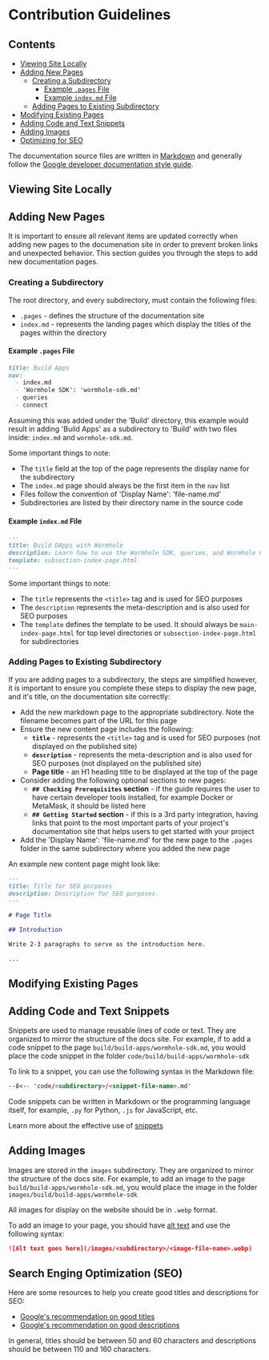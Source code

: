 # Contribution Guidelines

## Contents

- [Viewing Site Locally](#view-site-locally) 
- [Adding New Pages](#adding-new-pages)
  - [Creating a Subdirectory](#creating-a-subdirectory)
    - [Example `.pages` File](#example-pages-file)
    - [Example `index.md` File](#example-indexmd-file)
  - [Adding Pages to Existing Subdirectory](#adding-pages-to-existing-subdirectory)
- [Modifying Existing Pages](#modifying-existing-pages)
- [Adding Code and Text Snippets](#adding-code-and-text-snippets)
- [Adding Images](#adding-images)
- [Optimizing for SEO](#search-enging-optimization-seo)

The documentation source files are written in [Markdown](https://daringfireball.net/projects/markdown) and generally follow the [Google developer documentation style guide](https://developers.google.com/style).

## Viewing Site Locally 

<!--TODO-->

## Adding New Pages

It is important to ensure all relevant items are updated correctly when adding new pages to the documenation site in order to prevent broken links and unexpected behavior. This section guides you through the steps to add new documentation pages.

### Creating a Subdirectory

The root directory, and every subdirectory, must contain the following files:

- `.pages` - defines the structure of the documentation site
- `index.md` - represents the landing pages which display the titles of the pages within the directory

#### Example `.pages` File

```markdown
title: Build Apps
nav: 
  - index.md
  - 'Wormhole SDK': 'wormhole-sdk.md'
  - queries
  - connect
```

Assuming this was added under the 'Build' directory, this example would result in adding 'Build Apps' as a subdirectory to 'Build' with two files inside: `index.md` and `wormhole-sdk.md`. 

Some important things to note:

- The `title` field at the top of the page represents the display name for the subdirectory
- The `index.md` page should always be the first item in the `nav` list
- Files follow the convention of 'Display Name': 'file-name.md'
- Subdirectories are listed by their directory name in the source code

#### Example `index.md` File

```markdown
---
title: Build DApps with Wormhole
description: Learn how to use the Wormhole SDK, queries, and Wormhole Connect to build DApps with seamless cross-chain message transfer capabilities.
template: subsection-index-page.html
---
```

Some important things to note:

- The `title` represents the `<title>` tag and is used for SEO purposes
- The `description` represents the meta-description and is also used for SEO purposes
- The `template` defines the template to be used. It should always be `main-index-page.html` for top level directories or `subsection-index-page.html` for subdirectories

### Adding Pages to Existing Subdirectory

If you are adding pages to a subdirectory, the steps are simplified however, it is important to ensure you complete these steps to display the new page, and it's title, on the documentation site correctly:

- Add the new markdown page to the appropriate subdirectory. Note the filename becomes part of the URL for this page
- Ensure the new content page includes the following:
    - **`title`** - represents the `<title>` tag and is used for SEO purposes (not displayed on the published site)
    - **`description`** - represents the meta-description and is also used for SEO purposes (not displayed on the published site)
    - **Page title** - an H1 heading title to be displayed at the top of the page 
- Consider adding the following optional sections to new pages:
    - **`## Checking Prerequisites` section** - if the guide requires the user to have certain developer tools installed, for example Docker or MetaMask, it should be listed here
    - **`## Getting Started` section** - if this is a 3rd party integration, having links that point to the most important parts of your project's documentation site that helps users to get started with your project
- Add the 'Display Name': 'file-name.md' for the new page to the `.pages` folder in the same subdirectory where you added the new page

An example new content page might look like:

```md
---
title: Title for SEO purposes
description: Description for SEO purposes.
---

# Page Title

## Introduction

Write 2-3 paragraphs to serve as the introduction here.

...
```

## Modifying Existing Pages

<!--TODO-->

## Adding Code and Text Snippets

Snippets are used to manage reusable lines of code or text. They are organized to mirror the structure of the docs site. For example, if to add a code snippet to the page `build/build-apps/wormhole-sdk.md`, you would place the code snippet in the folder `code/build/build-apps/wormhole-sdk`

To link to a snippet, you can use the following syntax in the Markdown file:

```markdown
--8<-- 'code/<subdirectory>/<snippet-file-name>.md'
```

Code snippets can be written in Markdown or the programming language itself, for example, `.py` for Python, `.js` for JavaScript, etc.

Learn more about the effective use of [snippets](https://facelessuser.github.io/pymdown-extensions/extensions/snippets/)

## Adding Images

Images are stored in the `images` subdirectory. They are organized to mirror the structure of the docs site. For example, to add an image to the page `build/build-apps/wormhole-sdk.md`, you would place the image in the folder `images/build/build-apps/wormhole-sdk`

All images for display on the website should be in `.webp` format.

To add an image to your page, you should have [alt text](https://developers.google.com/style/images#alt-text) and use the following syntax:

```markdown
![Alt text goes here](/images/<subdirectory>/<image-file-name>.webp)
```

## Search Enging Optimization (SEO)

Here are some resources to help you create good titles and descriptions for SEO:

- [Google's recommendation on good titles](https://developers.google.com/search/docs/advanced/appearance/title-link?hl=en)
- [Google's recommendation on good descriptions](https://developers.google.com/search/docs/advanced/appearance/snippet?hl=en)

In general, titles should be between 50 and 60 characters and descriptions should be between 110 and 160 characters.